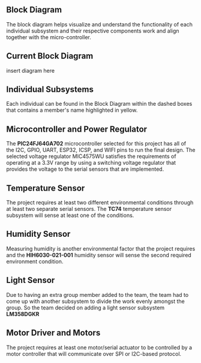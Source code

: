**Block Diagram**
-
The block diagram helps visualize and understand the functionality of each individual subsystem and their respective components work and align together with the micro-controller.

**Current Block Diagram**
-
insert diagram here

**Individual Subsystems**
-
Each individual can be found in the Block Diagram within the dashed boxes that contains a member's name highlighted in yellow.

**Microcontroller and Power Regulator**
-
The **PIC24FJ64GA702** microcontroller selected for this project has all of the I2C, GPIO, UART, ESP32, ICSP, and WIFI pins to run the final design. The selected voltage regulator MIC4575WU satisfies the requirements of operating at a 3.3V range by using a switching voltage regulator that provides the voltage to the serial sensors that are implemented.

**Temperature Sensor**
-
The project requires at least two different environmental conditions through at least two separate serial sensors. The **TC74** temperature sensor subsystem will sense at least one of the conditions.

**Humidity Sensor**
-
Measuring humidity is another environmental factor that the project requires and the **HIH6030-021-001** humidity sensor will sense the second required environment condition.

**Light Sensor**
-
Due to having an extra group member added to the team, the team had to come up with another subsystem to divide the work evenly amongst the group. So the team decided on adding a light sensor subsystem **LM358DGKR**

**Motor Driver and Motors**
-
The project requires at least one motor/serial actuator to be controlled by a motor controller that will communicate over SPI or I2C-based protocol.
